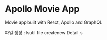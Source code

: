 # Apollo Movie App

Movie app built with React, Apollo and GraphQL

파일 생성 : fsutil file createnew Detail.js
